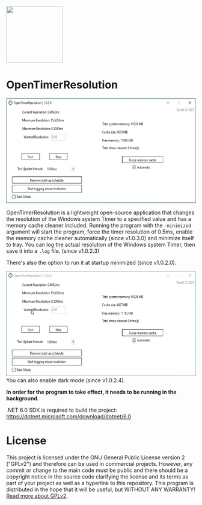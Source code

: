 <img src="https://github.com/TorniX0/OpenTimerResolution/raw/main/src/program.ico" width="150" height="150">

# OpenTimerResolution

<img src="https://github.com/TorniX0/OpenTimerResolution/raw/main/repo_imgs/OpenTimerResolution_preview.png" width="603.8461538461538" height="278.4615384615385">

OpenTimerResolution is a lightweight open-source application that changes the resolution of the Windows system Timer to a specified value and has a memory cache cleaner included. Running the program with the `-minimized` argument will start the program, force the timer resolution of 0.5ms, enable the memory cache cleaner automatically (since v1.0.3.0) and minimize itself to tray. You can log the actual resolution of the Windows system Timer, then save it into a `.log` file. (since v1.0.2.3)

There's also the option to run it at startup minimized (since v1.0.2.0). 


<img src="https://github.com/TorniX0/OpenTimerResolution/raw/main/repo_imgs/dark_mode.gif" width="603.8461538461538" height="278.4615384615385">
You can also enable dark mode (since v1.0.2.4).



**In order for the program to take effect, it needs to be running in the background.** 


.NET 6.0 SDK is required to build the project: https://dotnet.microsoft.com/download/dotnet/6.0


# License

This project is licensed under the GNU General Public License version 2 ("GPLv2") and therefore can be used in commercial projects. However, any commit or change to the main code must be public and there should be a copyright notice in the source code clarifying the license and its terms as part of your project as well as a hyperlink to this repository. This program is distributed in the hope that it will be useful, but WITHOUT ANY WARRANTY! [Read more about GPLv2](https://www.gnu.org/licenses/old-licenses/gpl-2.0.en.html).
